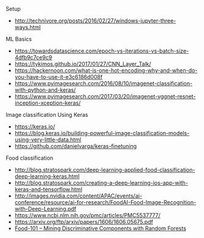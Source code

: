 Setup
* http://technivore.org/posts/2016/02/27/windows-jupyter-three-ways.html

ML Basics
* https://towardsdatascience.com/epoch-vs-iterations-vs-batch-size-4dfb9c7ce9c9
* https://tykimos.github.io/2017/01/27/CNN_Layer_Talk/
* https://hackernoon.com/what-is-one-hot-encoding-why-and-when-do-you-have-to-use-it-e3c6186d008f
* https://www.pyimagesearch.com/2016/08/10/imagenet-classification-with-python-and-keras/
* https://www.pyimagesearch.com/2017/03/20/imagenet-vggnet-resnet-inception-xception-keras/

Image classification Using Keras
* https://keras.io/
* https://blog.keras.io/building-powerful-image-classification-models-using-very-little-data.html
* https://github.com/danielvarga/keras-finetuning

Food classification
* http://blog.stratospark.com/deep-learning-applied-food-classification-deep-learning-keras.html
* http://blog.stratospark.com/creating-a-deep-learning-ios-app-with-keras-and-tensorflow.html
* http://images.nvidia.com/content/APAC/events/ai-conference/resource/ai-for-research/FoodAI-Food-Image-Recognition-with-Deep-Learning.pdf
* https://www.ncbi.nlm.nih.gov/pmc/articles/PMC5537777/
* https://arxiv.org/ftp/arxiv/papers/1606/1606.05675.pdf
* [Food-101 – Mining Discriminative Components with Random Forests](https://www.vision.ee.ethz.ch/datasets_extra/food-101/)
